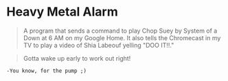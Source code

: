 # Heavy Metal Alarm
> A program that sends a command to play Chop Suey by System of a Down  at 6 AM on my Google Home. It also tells the Chromecast in my TV to play a video of Shia Labeouf yelling "DOO IT!!."  

> Gotta wake up early to work out right!

  
    -You know, for the pump ;)
